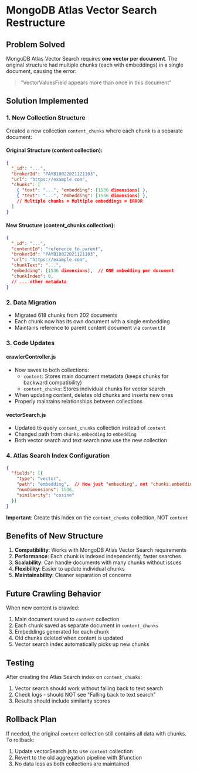# MongoDB Atlas Vector Search Restructure

## Problem Solved
MongoDB Atlas Vector Search requires **one vector per document**. The original structure had multiple chunks (each with embeddings) in a single document, causing the error:
> "VectorValuesField appears more than once in this document"

## Solution Implemented

### 1. New Collection Structure
Created a new collection `content_chunks` where each chunk is a separate document:

#### Original Structure (content collection):
```json
{
  "_id": "...",
  "brokerId": "PAYB18022021121103",
  "url": "https://example.com",
  "chunks": [
    { "text": "...", "embedding": [1536 dimensions] },
    { "text": "...", "embedding": [1536 dimensions] },
    // Multiple chunks = Multiple embeddings = ERROR
  ]
}
```

#### New Structure (content_chunks collection):
```json
{
  "_id": "...",
  "contentId": "reference_to_parent",
  "brokerId": "PAYB18022021121103",
  "url": "https://example.com",
  "chunkText": "...",
  "embedding": [1536 dimensions],  // ONE embedding per document
  "chunkIndex": 0,
  // ... other metadata
}
```

### 2. Data Migration
- Migrated 618 chunks from 202 documents
- Each chunk now has its own document with a single embedding
- Maintains reference to parent content document via `contentId`

### 3. Code Updates

#### crawlerController.js
- Now saves to both collections:
  - `content`: Stores main document metadata (keeps chunks for backward compatibility)
  - `content_chunks`: Stores individual chunks for vector search
- When updating content, deletes old chunks and inserts new ones
- Properly maintains relationships between collections

#### vectorSearch.js
- Updated to query `content_chunks` collection instead of `content`
- Changed path from `chunks.embedding` to `embedding`
- Both vector search and text search now use the new collection

### 4. Atlas Search Index Configuration
```json
{
  "fields": [{
    "type": "vector",
    "path": "embedding",  // Now just "embedding", not "chunks.embedding"
    "numDimensions": 1536,
    "similarity": "cosine"
  }]
}
```

**Important**: Create this index on the `content_chunks` collection, NOT `content`

## Benefits of New Structure

1. **Compatibility**: Works with MongoDB Atlas Vector Search requirements
2. **Performance**: Each chunk is indexed independently, faster searches
3. **Scalability**: Can handle documents with many chunks without issues
4. **Flexibility**: Easier to update individual chunks
5. **Maintainability**: Cleaner separation of concerns

## Future Crawling Behavior

When new content is crawled:
1. Main document saved to `content` collection
2. Each chunk saved as separate document in `content_chunks`
3. Embeddings generated for each chunk
4. Old chunks deleted when content is updated
5. Vector search index automatically picks up new chunks

## Testing

After creating the Atlas Search index on `content_chunks`:
1. Vector search should work without falling back to text search
2. Check logs - should NOT see "Falling back to text search"
3. Results should include similarity scores

## Rollback Plan

If needed, the original `content` collection still contains all data with chunks.
To rollback:
1. Update vectorSearch.js to use `content` collection
2. Revert to the old aggregation pipeline with $function
3. No data loss as both collections are maintained